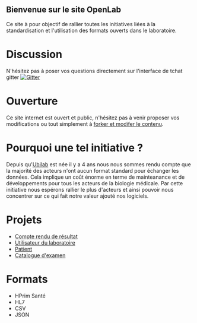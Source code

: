 ## Bienvenue sur le site OpenLab

Ce site à pour objectif de rallier toutes les initiatives liées à la standardisation et l'utilisation des formats ouverts dans le laboratoire. 


# Discussion
N'hésitez pas à poser vos questions directement sur l'interface de tchat gitter
[![Gitter](https://badges.gitter.im/ubilab-engineering/openlab.ubilab.io.svg)](https://gitter.im/ubilab-engineering/openlab.ubilab.io?utm_source=badge&utm_medium=badge&utm_campaign=pr-badge&utm_content=badge)

# Ouverture
Ce site internet est ouvert et public, n'hésitez pas à venir proposer vos modifications ou tout simplement à [forker et modifer le contenu](https://github.com/ubilab-engineering/openlab.ubilab.io).

# Pourquoi une tel initiative ?
Depuis qu'[Ubilab](https://www.ubilab.io) est née il y a 4 ans nous nous sommes rendu compte que la majorité des acteurs n'ont aucun format standard pour échanger les données.
Cela implique un coût énorme en terme de mainteanance et de développements pour tous les acteurs de la biologie médicale. 
Par cette initiative nous espérons rallier le plus d'acteurs et ainsi pouvoir nous concentrer sur ce qui fait notre valeur ajouté nos logiciels. 

# Projets
* [Compte rendu de résultat](p/cr-resultat.md)
* [Utilisateur du laboratoire](p/utilisateur.md)
* [Patient](p/patient.md)
* [Catalogue d'examen](p/catalogue-examen.md)

# Formats
* HPrim Santé
* HL7
* CSV
* JSON


